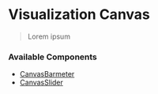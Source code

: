 # Visualization Canvas
> Lorem ipsum

### Available Components

- [CanvasBarmeter](CanvasBarmeter/canvas-barmeter.md)
- [CanvasSlider](CanvasSlider/canvas-slider.md)
